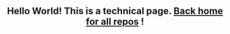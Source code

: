<h2 align="center">Hello World! This is a technical page. <a href="https://github.com/wordpress-projects-station">Back home for all repos</a> !</h2>

